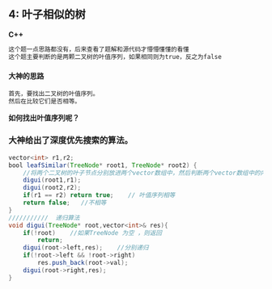 ## 4: 叶子相似的树
**C++**

```java
这个题一点思路都没有，后来查看了题解和源代码才懵懵懂懂的看懂
这个题主要判断的是两颗二叉树的叶值序列，如果相同则为true，反之为false
```



#### 大神的思路



```java
首先，要找出二叉树的叶值序列。
然后在比较它们是否相等。
```

**如何找出叶值序列呢？**



###  **大神给出了深度优先搜索的算法。**





```java
vector<int> r1,r2;
bool leafSimilar(TreeNode* root1, TreeNode* root2) {
	//将两个二叉树的叶子节点分别放进两个vector数组中，然后判断两个vector数组中的内容是否相等即可
    digui(root1,r1);
    digui(root2,r2);
    if(r1 == r2) return true;    // 叶值序列相等
    return false;   //不相等
}
///////////  递归算法
void digui(TreeNode* root,vector<int>& res){
    if(!root)    //如果TreeNode 为空 ，则返回
        return;
    digui(root->left,res);    //分别递归
    if(!root->left && !root->right)
        res.push_back(root->val);
    digui(root->right,res);
}
```



